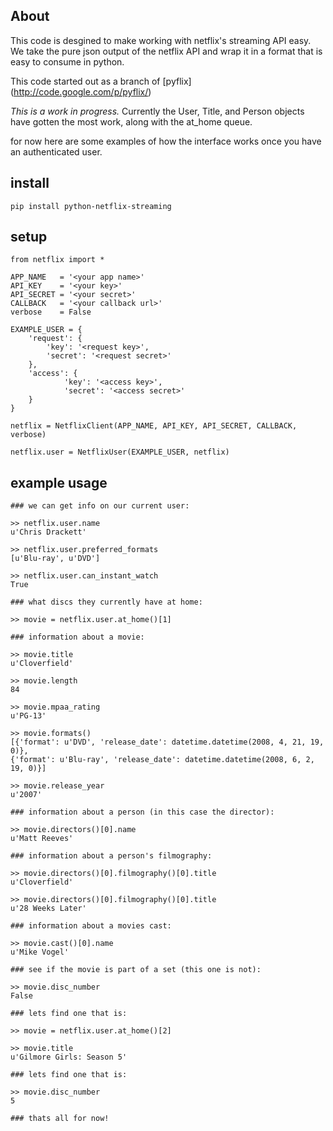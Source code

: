 About
-----

This code is desgined to make working with netflix's streaming API easy. We take the pure json output of the netflix API and wrap it in a format that is easy to consume in python.

This code started out as a branch of [pyflix] (http://code.google.com/p/pyflix/)

*This is a work in progress.* Currently the User, Title, and Person objects have gotten the most work, along with the at_home queue.

for now here are some examples of how the interface works once you have an authenticated user.

install
-------

`pip install python-netflix-streaming`

setup
-----

    from netflix import *

    APP_NAME   = '<your app name>'
    API_KEY    = '<your key>'
    API_SECRET = '<your secret>'
    CALLBACK   = '<your callback url>'
    verbose    = False

    EXAMPLE_USER = {
        'request': {
            'key': '<request key>',
            'secret': '<request secret>'
        },
        'access': {
                'key': '<access key>',
                'secret': '<access secret>'
        }
    }

    netflix = NetflixClient(APP_NAME, API_KEY, API_SECRET, CALLBACK, verbose)

    netflix.user = NetflixUser(EXAMPLE_USER, netflix)

example usage
-------------

    ### we can get info on our current user:

    >> netflix.user.name
    u'Chris Drackett'

    >> netflix.user.preferred_formats
    [u'Blu-ray', u'DVD']

    >> netflix.user.can_instant_watch
    True

    ### what discs they currently have at home:

    >> movie = netflix.user.at_home()[1]

    ### information about a movie:

    >> movie.title
    u'Cloverfield'

    >> movie.length
    84

    >> movie.mpaa_rating
    u'PG-13'

    >> movie.formats()
    [{'format': u'DVD', 'release_date': datetime.datetime(2008, 4, 21, 19, 0)},
    {'format': u'Blu-ray', 'release_date': datetime.datetime(2008, 6, 2, 19, 0)}]

    >> movie.release_year
    u'2007'

    ### information about a person (in this case the director):

    >> movie.directors()[0].name
    u'Matt Reeves'

    ### information about a person's filmography:

    >> movie.directors()[0].filmography()[0].title
    u'Cloverfield'

    >> movie.directors()[0].filmography()[0].title
    u'28 Weeks Later'

    ### information about a movies cast:

    >> movie.cast()[0].name
    u'Mike Vogel'

    ### see if the movie is part of a set (this one is not):

    >> movie.disc_number
    False

    ### lets find one that is:

    >> movie = netflix.user.at_home()[2]

    >> movie.title
    u'Gilmore Girls: Season 5'

    ### lets find one that is:

    >> movie.disc_number
    5

    ### thats all for now!
